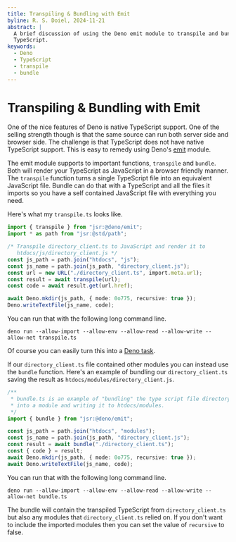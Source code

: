 ```yaml
---
title: Transpiling & Bundling with Emit
byline: R. S. Doiel, 2024-11-21
abstract: |
  A brief discussion of using the Deno emit module to transpile and bundle
  TypeScript.
keywords:
  - Deno
  - TypeScript
  - transpile
  - bundle
---
```


# Transpiling & Bundling with Emit

One of the nice features of Deno is native TypeScript support.  One of the selling strength though is that the same source can run both server side and browser side.  The challenge is that TypeScript does not have native TypeScript support. This is easy to remedy using Deno's [emit](https://jsr.io/@deno/emit) module.

The emit module supports to important functions, `transpile` and `bundle`. Both will render your TypeScript as JavaScript in a browser friendly manner. The `transpile` function turns a single TypeScript file into an equivalent JavaScript file. Bundle can do that with a TypeScript and all the files it imports so you have a self contained JavaScript file with everything you need.

<!-- The emit module website shows how to write a short TypeScript program to transpile and bundle.  When you combine that with a Deno task it is trivial to automatically make that happen. -->


Here's what my `transpile.ts` looks like.

~~~typescript
import { transpile } from "jsr:@deno/emit";
import * as path from "jsr:@std/path";

/* Transpile directory_client.ts to JavaScript and render it to 
   htdocs/js/directory_client.js */
const js_path = path.join("htdocs", "js");
const js_name = path.join(js_path, "directory_client.js");
const url = new URL("./directory_client.ts", import.meta.url);
const result = await transpile(url);
const code = await result.get(url.href);

await Deno.mkdir(js_path, { mode: 0o775, recursive: true });
Deno.writeTextFile(js_name, code);
~~~

You can run that with the following long command line.

~~~shell
deno run --allow-import --allow-env --allow-read --allow-write --allow-net transpile.ts
~~~

Of course you can easily turn this into a [Deno task](https://docs.deno.com/runtime/reference/cli/task_runner/).

If our `directory_client.ts` file contained other modules you can instead use the `bundle` function.  Here's an example of bundling our `directory_client.ts` saving the result as `htdocs/modules/directory_client.js`.

~~~typescript
/**
 * bundle.ts is an example of "bundling" the type script file directory_client.ts
 * into a module and writing it to htdocs/modules.
 */
import { bundle } from "jsr:@deno/emit";

const js_path = path.join("htdocs", "modules");
const js_name = path.join(js_path, "directory_client.js");
const result = await bundle("./directory_client.ts");
const { code } = result;
await Deno.mkdir(js_path, { mode: 0o775, recursive: true });
await Deno.writeTextFile(js_name, code);
~~~

You can run that with the following long command line.

~~~shell
deno run --allow-import --allow-env --allow-read --allow-write --allow-net bundle.ts
~~~

The bundle will contain the transpiled TypeScript from `directory_client.ts` but also any modules that `directory_client.ts` relied on. If you don't want to include the imported modules then you can set the value of `recursive` to false.
